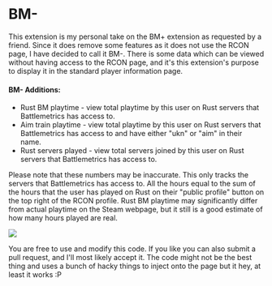 # BM-

This extension is my personal take on the BM+ extension as requested by a friend. Since it does remove some features as
it does not use the RCON page, I have decided to call it BM-. There is some data which can be viewed without having
access to the RCON page, and it's this extension's purpose to display it in the standard player information page.

#### BM- Additions:

+ Rust BM playtime - view total playtime by this user on Rust servers that Battlemetrics has access to.
+ Aim train playtime - view total playtime by this user on Rust servers that Battlemetrics has access to and have
  either "ukn" or "aim" in their name.
+ Rust servers played - view total servers joined by this user on Rust servers that Battlemetrics has access to.

Please note that these numbers may be inaccurate. This only tracks the servers that Battlemetrics has access to. All the
hours equal to the sum of the hours that the user has played on Rust on their "public profile" button on the top right
of the RCON profile. Rust BM playtime may significantly differ from actual playtime on the Steam webpage, but it still
is a good estimate of how many hours played are real.

[![](https://i.imgur.com/nwOzJ0A.png)]()

You are free to use and modify this code. If you like you can also submit a pull request, and I'll most likely accept
it. The code might not be the best thing and uses a bunch of hacky things to inject onto the page but it hey, at least
it works :P
